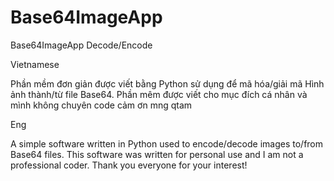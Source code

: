 # Base64ImageApp
Base64ImageApp Decode/Encode

Vietnamese
  
  Phần mềm đơn giản được viết bằng Python sử dụng để mã hóa/giải mã Hình ảnh thành/từ file Base64.
  Phần mêm được viết cho mục đích cá nhân và mình không chuyên code cảm ơn mng qtam

Eng
  
  A simple software written in Python used to encode/decode images to/from Base64 files.
  This software was written for personal use and I am not a professional coder. Thank you everyone for your interest!
